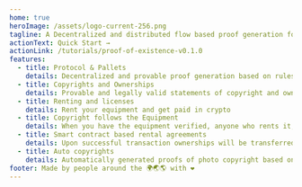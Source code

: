 ```yaml
---
home: true
heroImage: /assets/logo-current-256.png
tagline: A Decentralized and distributed flow based proof generation for photo copyrights and camera equipment ownerships
actionText: Quick Start →
actionLink: /tutorials/proof-of-existence-v0.1.0
features:
  - title: Protocol & Pallets
    details: Decentralized and provable proof generation based on rules and operations
  - title: Copyrights and Ownerships
    details: Provable and legally valid statements of copyright and ownerships
  - title: Renting and licenses
    details: Rent your equipment and get paid in crypto
  - title: Copyright follows the Equipment
    details: When you have the equipment verified, anyone who rents it, it will have automatically assigned correct copyright
  - title: Smart contract based rental agreements
    details: Upon successful transaction ownerships will be transferred temporarily and upon the expiration returned to the original owner
  - title: Auto copyrights
    details: Automatically generated proofs of photo copyright based on verified equipment
footer: Made by people around the 🌍🌏🌎 with ❤️
---
```

